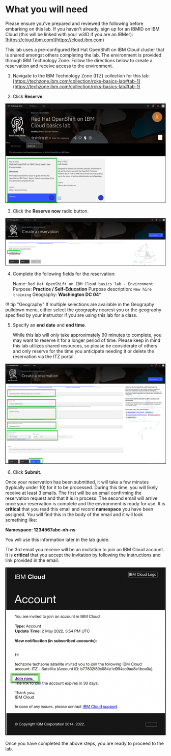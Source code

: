 # What you will need

Please ensure you’ve prepared and reviewed the following before embarking on this lab. If you haven't already, sign up for an IBMID on IBM Cloud (this will be linked with your w3ID if you are an IBMer): [https://cloud.ibm.com](https://cloud.ibm.com)

This lab uses a pre-configured Red Hat OpenShift on IBM Cloud cluster that is shared amongst others completing the lab. The environment is provided through IBM Technology Zone. Follow the directions below to create a reservation and receive access to the environment.


1. Navigate to the IBM Technology Zone (ITZ) collection for this lab: [https://techzone.ibm.com/collection/roks-basics-lab#tab-1](https://techzone.ibm.com/collection/roks-basics-lab#tab-1)

2. Click **Reserve**.

![](_attachments/ITZCollection.png)

3. Click the **Reserve now** radio button.

![](_attachments/ITZReserveNow.png)

4. Complete the following fields for the reservation:

   Name: ```Red Hat OpenShift on IBM Cloud basics lab - Environment```
   Purpose: **Practice / Self-Education**
   Purpose description: ```New hire training```
   Geography: **Washington DC 04***

!!! tip "Geography"
    If multiple selections are available in the Geography pulldown menu, either select the geography nearest you or the geography specified by your instructor if you are using this lab for a class.

5. Specify an **end date** and **end time**.

   While this lab will only take approximately 90 minutes to complete, you may want to reserve it for a longer period of time.  Please keep in mind this lab utilizes shared resources, so please be considerate of others and only reserve for the time you anticipate needing it or delete the reservation via the ITZ portal.

![](_attachments/ITZReservation.png)

6. Click **Submit**.

Once your reservation has been submitted, it will take a few minutes (typically under 10) for it to be processed. During this time, you will likely receive at least 3 emails. The first will be an email confirming the reservation request and that it is in process.  The second email will arrive once your reservation is complete and the environment is ready for use. It is **critical** that you read this email and record **namespace** you have been assigned.  You will find this in the body of the email and it will look something like:

**Namespace: 1234567abc-nh-ns**

You will use this information later in the lab guide.

The 3rd email you receive will be an invitation to join an IBM Cloud account.  It is **critical** that you accept the invitation by following the instructions and link provided in the email.

![](_attachments/IBMCloudInvitation.png)

Once you have completed the above steps, you are ready to proceed to the lab.
